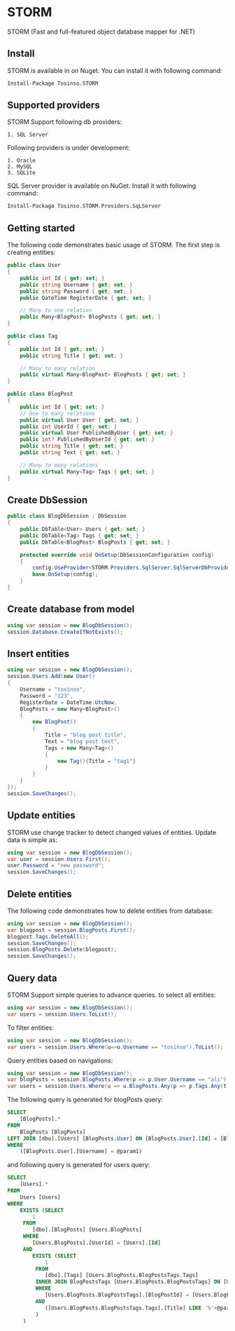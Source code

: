 # STORM
STORM (Fast and full-featured object database mapper for .NET)

## Install
STORM is available in on Nuget. You can install it with following command:

```sh
Install-Package Tosinso.STORM
```

## Supported providers
STORM Support following db providers:

    1. SQL Server

Following providers is under development:

    1. Oracle
    2. MySQL
    3. SQLite
    
SQL Server provider is available on NuGet. Install it with following command:

```sh
Install-Package Tosinso.STORM.Providers.SqLServer
```

## Getting started
The following code demonstrates basic usage of STORM. The first step is creating entities:

```cs
public class User
{
	public int Id { get; set; }
	public string Username { get; set; }
	public string Password { get; set; }
	public DateTime RegisterDate { get; set; }

	// Many to one relation
	public Many<BlogPost> BlogPosts { get; set; }
}

public class Tag
{
	public int Id { get; set; }
	public string Title { get; set; }

	// Many to many relation
	public virtual Many<BlogPost> BlogPosts { get; set; }
}

public class BlogPost
{
	public int Id { get; set; }
	// One to many relations
	public virtual User User { get; set; }
	public int UserId { get; set; }
	public virtual User PublishedByUser { get; set; }
	public int? PublishedByUserId { get; set; }
	public string Title { get; set; }
	public string Text { get; set; }

	// Many to many relations
	public virtual Many<Tag> Tags { get; set; }
}
```

## Create DbSession

```cs
public class BlogDbSession : DbSession
{
    public DbTable<User> Users { get; set; }
    public DbTable<Tag> Tags { get; set; }
    public DbTable<BlogPost> BlogPosts { get; set; }

    protected override void OnSetup(DbSessionConfiguration config)
    {
        config.UseProvider<STORM.Providers.SqlServer.SqlServerDbProvider>("Data Source=.;Initial Catalog=BlogDb;Integrated Security=true;MultipleActiveResultSets=True");
        base.OnSetup(config);
    }
}
```

## Create database from model

```cs
using var session = new BlogDbSession();
session.Database.CreateIfNotExists();
```

## Insert entities

```cs
using var session = new BlogDbSession();
session.Users.Add(new User()
{
    Username = "tosinso",
    Password = "123",
    RegisterDate = DateTime.UtcNow,
    BlogPosts = new Many<BlogPost>()
    {
        new BlogPost()
        {
            Title = "blog post title",
            Text = "blog post text",
            Tags = new Many<Tag>()
            {
                new Tag(){Title = "tag1"}
            }
        }
    }
});
session.SaveChanges();
```

## Update entities

STORM use change tracker to detect changed values of entities. Update data is simple as:

```cs
using var session = new BlogDbSession();
var user = session.Users.First();
user.Password = "new password";
session.SaveChanges();
```

## Delete entities

The following code demonstrates how to delete entities from database:

```cs
using var session = new BlogDbSession();
var blogpost = session.BlogPosts.First();
blogpost.Tags.DeleteAll();
session.SaveChanges();
session.BlogPosts.Delete(blogpost);
session.SaveChanges();
```

## Query data
STORM Support simple queries to advance queries. to select all entities:

```cs
using var session = new BlogDbSession();
var users = session.Users.ToList();
```

To filter entities:

```cs
using var session = new BlogDbSession();
var users = session.Users.Where(u=>u.Username == "tosinso").ToList();
```

Query entities based on navigations:

```cs
using var session = new BlogDbSession();
var blogPosts = session.BlogPosts.Where(p => p.User.Username == "ali");
var users = session.Users.Where(u => u.BlogPosts.Any(p => p.Tags.Any(t => t.Title.Contains("tag1"))));
```

The following query is generated for blogPosts query:

```sql
SELECT
    [BlogPosts].*
FROM
    BlogPosts [BlogPosts]
LEFT JOIN [dbo].[Users] [BlogPosts.User] ON [BlogPosts.User].[Id] = [BlogPosts].[UserId]
WHERE
    ([BlogPosts.User].[Username] = @param1)
```

and following query is generated for users query:

```sql
SELECT
    [Users].*
FROM
    Users [Users]
WHERE
    EXISTS (SELECT
        1
     FROM
        [dbo].[BlogPosts] [Users.BlogPosts]
     WHERE
        [Users.BlogPosts].[UserId] = [Users].[Id]
     AND
        EXISTS (SELECT
            1
         FROM
            [dbo].[Tags] [Users.BlogPosts.BlogPostsTags.Tags]
         INNER JOIN BlogPostsTags [Users.BlogPosts.BlogPostsTags] ON [Users.BlogPosts.BlogPostsTags].[TagId] = [Users.BlogPosts.BlogPostsTags.Tags].[Id]
         WHERE
            [Users.BlogPosts.BlogPostsTags].[BlogPostId] = [Users.BlogPosts].[Id]
         AND
            ([Users.BlogPosts.BlogPostsTags.Tags].[Title] LIKE '%'+@param1+'%')
         )
     )
```
